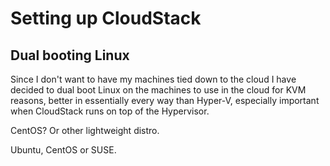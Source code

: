 # Setting up CloudStack

## Dual booting Linux
Since I don't want to have my machines tied down to the cloud I have decided to dual boot Linux on the machines to use in the cloud for KVM reasons, better in essentially every way than Hyper-V, especially important when CloudStack runs on top of the Hypervisor.

CentOS? Or other lightweight distro.

Ubuntu, CentOS or SUSE.

